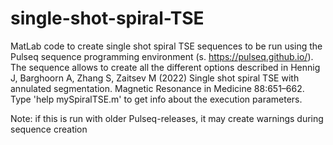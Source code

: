 # single-shot-spiral-TSE
MatLab code to create single shot spiral TSE sequences to be run using the Pulseq sequence programming environment (s. https://pulseq.github.io/).
The sequence allows to create all the different options described in 
Hennig J, Barghoorn A, Zhang S, Zaitsev M (2022) Single shot spiral TSE with annulated segmentation. Magnetic Resonance in Medicine 88:651–662.
Type 'help mySpiralTSE.m' to get info about the execution parameters.

Note: if this is run with older Pulseq-releases, it may create warnings during sequence creation
